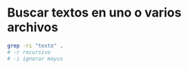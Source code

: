 # Buscar textos en uno o varios archivos
```bash
grep -ri "texto" .
# -r recursivo
# -i ignorar mayus
```